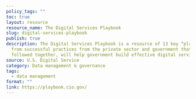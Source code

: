 ```yaml
---
policy_tags: ""
toc: true
layout: resource
resource_name: The Digital Services Playbook
slug: digital-services-playbook
publish: true
description: The Digital Services Playbook is a resource of 13 key “plays” drawn
  from successful practices from the private sector and government that, if
  followed together, will help government build effective digital services.
source: U.S. Digital Service
category: Data management & governance
tags:
  - data management
format: ""
link: https://playbook.cio.gov/
---
```


